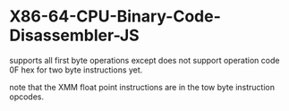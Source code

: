 X86-64-CPU-Binary-Code-Disassembler-JS
==========================

supports all first byte operations except does not support operation code 0F hex for two byte instructions yet.

note that the XMM float point instructions are in the tow byte instruction opcodes.
